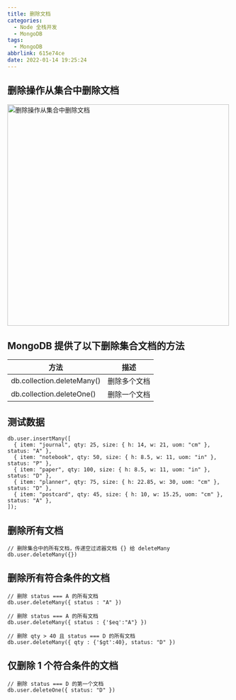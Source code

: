 ```yaml
---
title: 删除文档
categories:
  - Node 全栈开发
  - MongoDB
tags:
  - MongoDB
abbrlink: 615e74ce
date: 2022-01-14 19:25:24
---
```

## 删除操作从集合中删除文档
<img src="删除操作从集合中删除文档.jpg" width="500px" height="auto" class="custom-img" title="删除操作从集合中删除文档"/>

## MongoDB 提供了以下删除集合文档的方法
|方法|描述|
|-----|-----|
|db.collection.deleteMany()	|删除多个文档|
|db.collection.deleteOne()	|删除一个文档|


## 测试数据
```mongodb
db.user.insertMany([
  { item: "journal", qty: 25, size: { h: 14, w: 21, uom: "cm" }, status: "A" },
  { item: "notebook", qty: 50, size: { h: 8.5, w: 11, uom: "in" }, status: "P" },
  { item: "paper", qty: 100, size: { h: 8.5, w: 11, uom: "in" }, status: "D" },
  { item: "planner", qty: 75, size: { h: 22.85, w: 30, uom: "cm" }, status: "D" },
  { item: "postcard", qty: 45, size: { h: 10, w: 15.25, uom: "cm" }, status: "A" },
]);
```

## 删除所有文档
```mongodb
// 删除集合中的所有文档，传递空过滤器文档 {} 给 deleteMany
db.user.deleteMany({})
```

## 删除所有符合条件的文档
```mongodb
// 删除 status === A 的所有文档
db.user.deleteMany({ status : "A" })

// 删除 status === A 的所有文档
db.user.deleteMany({ status : {'$eq':"A"} })

// 删除 qty > 40 且 status === D 的所有文档
db.user.deleteMany({ qty : {'$gt':40}, status: "D" })
```

## 仅删除 1 个符合条件的文档
```mongodb
// 删除 status === D 的第一个文档
db.user.deleteOne({ status: "D" })
```